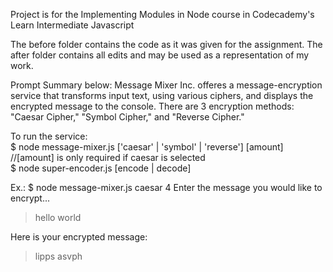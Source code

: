 Project is for the Implementing Modules in Node course in Codecademy's Learn Intermediate Javascript

The before folder contains the code as it was given for the assignment. The after folder contains all edits and may be used as a representation of my work.

Prompt Summary below:
Message Mixer Inc. offeres a message-encryption service that transforms input text, using various ciphers, and displays the encrypted message to the console. There are 3 encryption methods: "Caesar Cipher," "Symbol Cipher," and "Reverse Cipher."

To run the service:
<br>$ node message-mixer.js ['caesar' | 'symbol' | 'reverse'] [amount] //[amount] is only required if caesar is selected
<br>$ node super-encoder.js [encode | decode]

Ex.: 
$ node message-mixer.js caesar 4
Enter the message you would like to encrypt...
> hello world

Here is your encrypted message:
> lipps asvph
